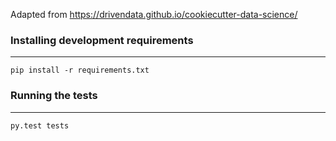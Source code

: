 Adapted from https://drivendata.github.io/cookiecutter-data-science/

### Installing development requirements
------------

    pip install -r requirements.txt

### Running the tests
------------

    py.test tests
